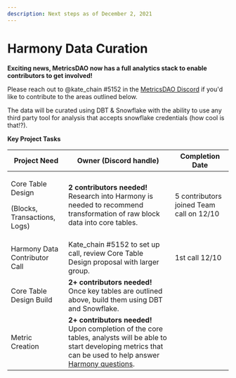 ```yaml
---
description: Next steps as of December 2, 2021
---
```


# Harmony Data Curation

**Exciting news, MetricsDAO now has a full analytics stack to enable contributors to get involved!**&#x20;

Please reach out to @kate\_chain  #5152 in the [MetricsDAO Discord](https://discord.gg/yrxDvYdcDZ) if you'd like to contribute to the areas outlined below.&#x20;

The data will be curated using DBT & Snowflake with the ability to use any third party tool for analysis that accepts snowflake credentials (how cool is that!?).&#x20;

**Key Project Tasks**

| Project Need                                                | Owner (Discord handle)                                                                                                                                                                                                         | Completion Date                           |
| ----------------------------------------------------------- | ------------------------------------------------------------------------------------------------------------------------------------------------------------------------------------------------------------------------------ | ----------------------------------------- |
| <p>Core Table Design</p><p>(Blocks, Transactions, Logs)</p> | **2 contributors needed!** Research into Harmony is needed to recommend transformation of raw block data into core tables.                                                                                                     | 5 contributors joined Team call on 12/10  |
| Harmony Data Contributor Call                               | Kate\_chain #5152 to set up call, review Core Table Design proposal with larger group.                                                                                                                                         | 1st call 12/10                            |
| Core Table Design Build                                     | **2+ contributors needed!** Once key tables are outlined above, build them using DBT and Snowflake.                                                                                                                            |                                           |
| Metric Creation                                             | **2+ contributors needed!** Upon completion of the core tables, analysts will be able to start developing metrics that can be used to help answer [Harmony questions](https://bounty.metricsdao.xyz/bounty-programs/harmony).  |                                           |


